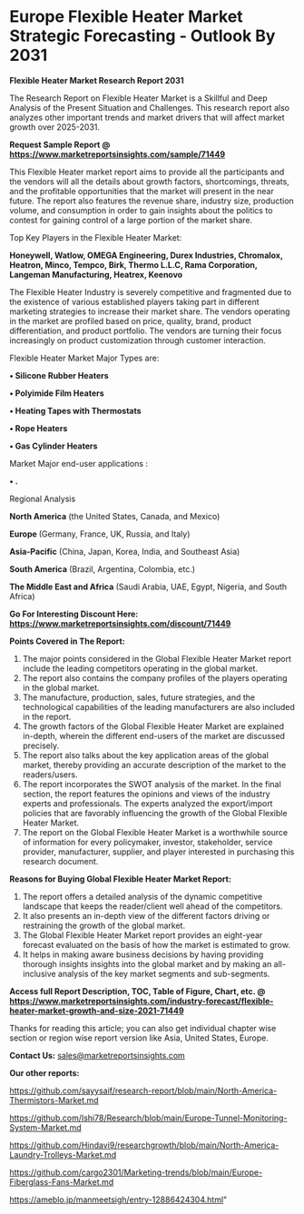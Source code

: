 # Europe Flexible Heater Market Strategic Forecasting - Outlook By 2031

<strong>Flexible Heater Market Research Report 2031</strong>

The Research Report on Flexible Heater Market is a Skillful and Deep Analysis of the Present Situation and Challenges. This research report also analyzes other important trends and market drivers that will affect market growth over 2025-2031.

<strong>Request Sample Report @ <a href=https://www.marketreportsinsights.com/sample/71449>https://www.marketreportsinsights.com/sample/71449</a></strong>

This Flexible Heater market report aims to provide all the participants and the vendors will all the details about growth factors, shortcomings, threats, and the profitable opportunities that the market will present in the near future. The report also features the revenue share, industry size, production volume, and consumption in order to gain insights about the politics to contest for gaining control of a large portion of the market share.

Top Key Players in the Flexible Heater Market:

<strong>Honeywell, Watlow, OMEGA Engineering, Durex Industries, Chromalox, Heatron, Minco, Tempco, Birk, Thermo L.L.C, Rama Corporation, Langeman Manufacturing, Heatrex, Keenovo</strong>

The Flexible Heater Industry is severely competitive and fragmented due to the existence of various established players taking part in different marketing strategies to increase their market share. The vendors operating in the market are profiled based on price, quality, brand, product differentiation, and product portfolio. The vendors are turning their focus increasingly on product customization through customer interaction.

Flexible Heater Market Major Types are:

<strong>• Silicone Rubber Heaters

• Polyimide Film Heaters

• Heating Tapes with Thermostats

• Rope Heaters

• Gas Cylinder Heaters</strong>

Market Major end-user applications :

<strong>• .</strong>

Regional Analysis

</u><strong><b>North America</b></strong> (the United States, Canada, and Mexico)

<strong><b>Europe </b></strong>(Germany, France, UK, Russia, and Italy)

<strong><b>Asia-Pacific</b></strong> (China, Japan, Korea, India, and Southeast Asia)

<strong><b>South America</b></strong> (Brazil, Argentina, Colombia, etc.)

<strong><b>The Middle East and Africa</b></strong> (Saudi Arabia, UAE, Egypt, Nigeria, and South Africa)

<strong>Go For Interesting Discount Here: <a href=https://www.marketreportsinsights.com/discount/71449>https://www.marketreportsinsights.com/discount/71449</a></strong>

<strong>Points Covered in The Report:</strong>
<ol>
  <li>The major points considered in the Global Flexible Heater Market report include the leading competitors operating in the global market.</li>
  <li>The report also contains the company profiles of the players operating in the global market.</li>
  <li>The manufacture, production, sales, future strategies, and the technological capabilities of the leading manufacturers are also included in the report.</li>
  <li>The growth factors of the Global Flexible Heater Market are explained in-depth, wherein the different end-users of the market are discussed precisely.</li>
  <li>The report also talks about the key application areas of the global market, thereby providing an accurate description of the market to the readers/users.</li>
  <li>The report incorporates the SWOT analysis of the market. In the final section, the report features the opinions and views of the industry experts and professionals. The experts analyzed the export/import policies that are favorably influencing the growth of the Global Flexible Heater Market.</li>
  <li>The report on the Global Flexible Heater Market is a worthwhile source of information for every policymaker, investor, stakeholder, service provider, manufacturer, supplier, and player interested in purchasing this research document.</li>
</ol>
<strong>Reasons for Buying Global Flexible Heater Market Report:</strong>

<ol>
  <li>The report offers a detailed analysis of the dynamic competitive landscape that keeps the reader/client well ahead of the competitors.</li>
  <li>It also presents an in-depth view of the different factors driving or restraining the growth of the global market.</li>
  <li>The Global Flexible Heater Market report provides an eight-year forecast evaluated on the basis of how the market is estimated to grow.</li>
  <li>It helps in making aware business decisions by having providing thorough insights insights into the global market and by making an all-inclusive analysis of the key market segments and sub-segments.</li>
</ol>
<strong>Access full Report Description, TOC, Table of Figure, Chart, etc. @ <a href=https://www.marketreportsinsights.com/industry-forecast/flexible-heater-market-growth-and-size-2021-71449>https://www.marketreportsinsights.com/industry-forecast/flexible-heater-market-growth-and-size-2021-71449</a></strong>


Thanks for reading this article; you can also get individual chapter wise section or region wise report version like Asia, United States, Europe.

<strong>Contact Us:</strong>
sales@marketreportsinsights.com

<strong>Our other reports:</strong>

<a href=https://github.com/sayysaif/research-report/blob/main/North-America-Thermistors-Market.md>https://github.com/sayysaif/research-report/blob/main/North-America-Thermistors-Market.md</a>

<a href=https://github.com/Ishi78/Research/blob/main/Europe-Tunnel-Monitoring-System-Market.md>https://github.com/Ishi78/Research/blob/main/Europe-Tunnel-Monitoring-System-Market.md</a>

<a href=https://github.com/Hindavi9/researchgrowth/blob/main/North-America-Laundry-Trolleys-Market.md>https://github.com/Hindavi9/researchgrowth/blob/main/North-America-Laundry-Trolleys-Market.md</a>

<a href=https://github.com/cargo2301/Marketing-trends/blob/main/Europe-Fiberglass-Fans-Market.md>https://github.com/cargo2301/Marketing-trends/blob/main/Europe-Fiberglass-Fans-Market.md</a>

<a href=https://ameblo.jp/manmeetsigh/entry-12886424304.html>https://ameblo.jp/manmeetsigh/entry-12886424304.html</a>"
